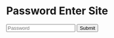 # Password Enter Site

<input class="pass" type="text" placeholder="Password">
<input class="button" onclick="passcheck()" type="submit" />

<script src="https://code.jquery.com/jquery-3.6.0.min.js"></script>
<script>function passcheck(){
if ($('.pass').val() == "031-12") {
    window.location.href = "031-12.html";
} else {
    $(".pass").val("");
    $('.pass').attr('placeholder', '');
}
}
</script>
